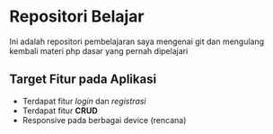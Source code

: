 Repositori Belajar
===
Ini adalah repositori pembelajaran saya mengenai git dan mengulang kembali materi php dasar yang pernah dipelajari

**Target Fitur pada Aplikasi**
---
- Terdapat fitur *login* dan *registrasi*
- Terdapat fitur **CRUD**
- Responsive pada berbagai device (rencana)
